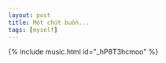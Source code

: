 ```yaml
---
layout: post
title: Một chút buồn...
tags: [myself]
---
```


{% include music.html id="_hP8T3hcmoo" %}